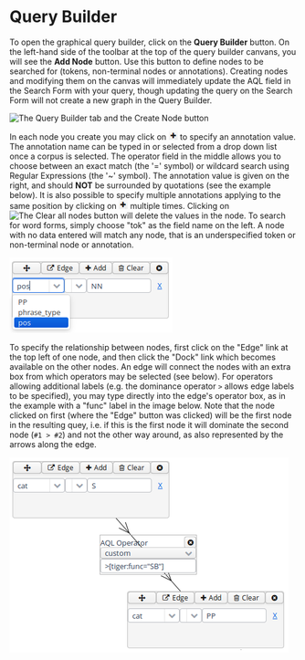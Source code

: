 # Query Builder

To open the graphical query builder, click on the **Query Builder**
button. On the left-hand side of the toolbar at the top of the query
builder canvans, you will see the **Add Node** button. Use this button
to define nodes to be searched for (tokens, non-terminal nodes or
annotations). Creating nodes and modifying them on the canvas will
immediately update the AQL field in the Search Form with your query,
though updating the query on the Search Form will not create a new graph
in the Query Builder.

![The Query Builder tab and the Create Node
button](query_builder_empty.png)

In each node you create you may click on ![The Add Node button](images/list-add.png) to specify an 
annotation value. The annotation name can be typed in or selected from a drop down list once a corpus is
selected. The operator field in the middle allows you to choose between
an exact match (the \'=\' symbol) or wildcard search using Regular
Expressions (the \'\~\' symbol). The annotation value is given on the
right, and should **NOT** be surrounded by quotations (see the example
below). It is also possible to specify multiple annotations applying to
the same position by clicking on ![The Add Node button](images/list-add.png)
multiple times. Clicking on ![The Clear all nodes button](images/images/edit-clear.png)
 will delete the values in the node. To search
for word forms, simply choose \"tok\" as the field name on the left. A
node with no data entered will match any node, that is an underspecified
token or non-terminal node or annotation.

![Query Builder node](images/node.png)

To specify the relationship between nodes, first click on the \"Edge\"
link at the top left of one node, and then click the \"Dock\" link which
becomes available on the other nodes. An edge will connect the nodes
with an extra box from which operators may be selected (see below). For
operators allowing additional labels (e.g. the dominance operator `>`
allows edge labels to be specified), you may type directly into the
edge\'s operator box, as in the example with a \"func\" label in the
image below. Note that the node clicked on first (where the \"Edge\"
button was clicked) will be the first node in the resulting quey, i.e.
if this is the first node it will dominate the second node (`#1 > #2`)
and not the other way around, as also represented by the arrows along
the edge.

![Connecting nodes with an edge](images/edge.png)